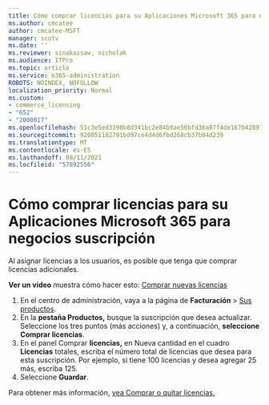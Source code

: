 ```yaml
---
title: Cómo comprar licencias para su Aplicaciones Microsoft 365 para negocios suscripción
ms.author: cmcatee
author: cmcatee-MSFT
manager: scotv
ms.date: ''
ms.reviewer: sinakassaw, nicholak
ms.audience: ITPro
ms.topic: article
ms.service: o365-administration
ROBOTS: NOINDEX, NOFOLLOW
localization_priority: Normal
ms.custom:
- commerce_licensing
- "652"
- "2000017"
ms.openlocfilehash: 51c3e5ed3398b8d341bc2e84b8ae56bfd36a07f4de167042891a9ed606a94669
ms.sourcegitcommit: 920051182781bd97ce4d4d6fbd268cb37b84d239
ms.translationtype: MT
ms.contentlocale: es-ES
ms.lasthandoff: 08/11/2021
ms.locfileid: "57892556"
---
```

# <a name="how-to-buy-licenses-for-your-microsoft-365-apps-for-business-subscription"></a>Cómo comprar licencias para su Aplicaciones Microsoft 365 para negocios suscripción

Al asignar licencias a los usuarios, es posible que tenga que comprar licencias adicionales.

**Ver un vídeo** muestra cómo hacer esto: [Comprar nuevas licencias](https://go.microsoft.com/fwlink/p/?linkid=2154857)
  
1. En el centro de administración, vaya a la página de **Facturación** > [Sus productos](https://go.microsoft.com/fwlink/p/?linkid=842054).
2. En la **pestaña Productos,** busque la suscripción que desea actualizar. Seleccione los tres puntos (más acciones) y, a continuación, **seleccione Comprar licencias**.
3. En el panel Comprar  **licencias,** en Nueva cantidad en el cuadro **Licencias** totales, escriba el número total de licencias que desea para esta suscripción. Por ejemplo, si tiene 100 licencias y desea agregar 25 más, escriba 125.
4. Seleccione **Guardar**.

Para obtener más información, [vea Comprar o quitar licencias.](https://docs.microsoft.com/microsoft-365/commerce/licenses/buy-licenses)